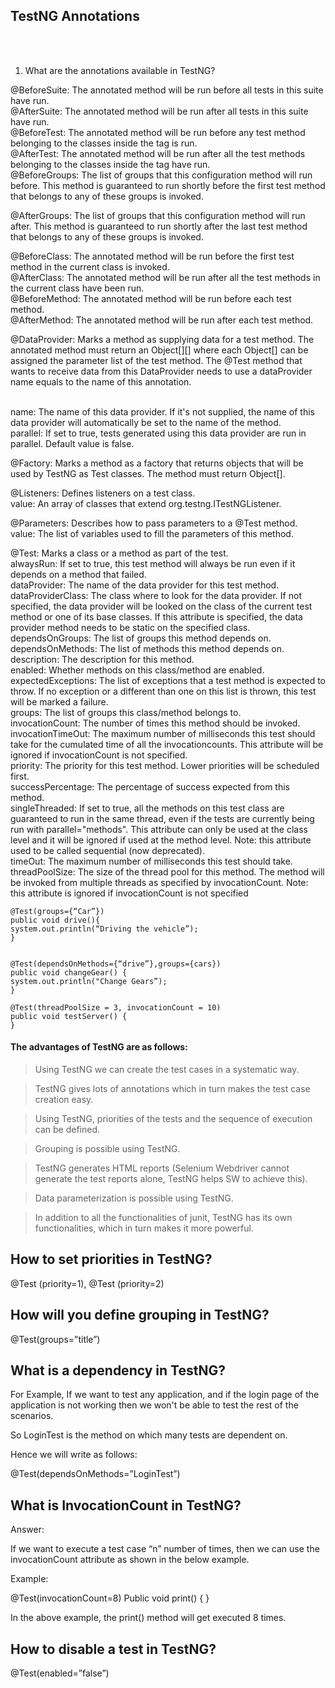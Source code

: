 
## TestNG Annotations
<br><br>

1. What are the annotations available in TestNG?


@BeforeSuite: 	The annotated method will be run before all tests in this suite have run.<br>
@AfterSuite: 	The annotated method will be run after all tests in this suite have run.<br>
@BeforeTest: 	The annotated method will be run before any test method belonging to the classes inside the <test> tag is run.<br>
@AfterTest: 	The annotated method will be run after all the test methods belonging to the classes inside the <test> tag have run.<br>
@BeforeGroups: 	The list of groups that this configuration method will run before. This method is guaranteed to run shortly before the first test method that belongs to any of these groups is invoked.<br>

@AfterGroups: 	The list of groups that this configuration method will run after. This method is guaranteed to run shortly after the last test method that belongs to any of these groups is invoked.<br>

@BeforeClass: 	The annotated method will be run before the first test method in the current class is invoked.<br>
@AfterClass: 	The annotated method will be run after all the test methods in the current class have been run.<br>
@BeforeMethod: 	The annotated method will be run before each test method.<br>
@AfterMethod: 	The annotated method will be run after each test method.<br>



@DataProvider: Marks a method as supplying data for a test method. The annotated method must return an Object[][] where each Object[] can be assigned the parameter list of the test method. The @Test method that wants to receive data from this DataProvider needs to use a dataProvider name equals to the name of this annotation.<br><br>


name:			The name of this data provider. If it's not supplied, the name of this data provider will automatically be set to the name of the method.<br>
parallel:		If set to true, tests generated using this data provider are run in parallel. Default value is false.<br>


@Factory:		Marks a method as a factory that returns objects that will be used by TestNG as Test classes. The method must return Object[]. <br>


@Listeners: 	Defines listeners on a test class.<br>
value:			An array of classes that extend org.testng.ITestNGListener.<br>


@Parameters:	Describes how to pass parameters to a @Test method.<br>
value:			The list of variables used to fill the parameters of this method.<br>


@Test: 				Marks a class or a method as part of the test.<br>
alwaysRun:			If set to true, this test method will always be run even if it depends on a method that failed.<br>
dataProvider:		The name of the data provider for this test method.<br>
dataProviderClass:	The class where to look for the data provider. If not specified, the data provider will be looked on the class of the current test method or one of its base classes. If this attribute is specified, the data provider method needs to be static on the specified class.<br>
dependsOnGroups:	The list of groups this method depends on.<br>
dependsOnMethods:	The list of methods this method depends on.<br>
description:		The description for this method.<br>
enabled:			Whether methods on this class/method are enabled.<br>
expectedExceptions:	The list of exceptions that a test method is expected to throw. If no exception or a different than one on this list is thrown, this test will be marked a failure.<br>
groups:				The list of groups this class/method belongs to.<br>
invocationCount:	The number of times this method should be invoked.<br>
invocationTimeOut:	The maximum number of milliseconds this test should take for the cumulated time of all the invocationcounts. This attribute will be ignored if invocationCount is not specified.<br>
priority:			The priority for this test method. Lower priorities will be scheduled first.<br>
successPercentage:	The percentage of success expected from this method.<br>
singleThreaded:		If set to true, all the methods on this test class are guaranteed to run in the same thread, even if the tests are currently being run with parallel="methods". This attribute can only be used at the class level and it will be ignored if used at the method level. Note: this attribute used to be called sequential (now deprecated).<br>
timeOut:			The maximum number of milliseconds this test should take.<br>
threadPoolSize:		The size of the thread pool for this method. The method will be invoked from multiple threads as specified by invocationCount.
Note: this attribute is ignored if invocationCount is not specified<br>

```
@Test(groups={“Car”})
public void drive(){
system.out.println(“Driving the vehicle”);
}


@Test(dependsOnMethods={“drive”},groups={cars})
public void changeGear() {
system.out.println("Change Gears”);
}

@Test(threadPoolSize = 3, invocationCount = 10)
public void testServer() {
}
```


#### The advantages of TestNG are as follows:

> Using TestNG we can create the test cases in a systematic way.

> TestNG gives lots of annotations which in turn makes the test case creation easy.

> Using TestNG, priorities of the tests and the sequence of execution can be defined.

> Grouping is possible using TestNG.

> TestNG generates HTML reports (Selenium Webdriver cannot generate the test reports alone, TestNG helps SW to achieve this).

> Data parameterization is possible using TestNG.

> In addition to all the functionalities of junit, TestNG has its own functionalities, which in turn makes it more powerful.



## How to set priorities in TestNG?
@Test (priority=1), @Test (priority=2)


## How will you define grouping in TestNG?

@Test(groups=”title”)


## What is a dependency in TestNG?

For Example, If we want to test any application, and if the login page of the application is not working then we won't be able to test the rest of the scenarios.

So LoginTest is the method on which many tests are dependent on.

Hence we will write as follows:

@Test(dependsOnMethods=”LoginTest”) 



## What is InvocationCount in TestNG?

Answer:

If we want to execute a test case “n” number of times, then we can use the invocationCount attribute as shown in the below example.

Example:

@Test(invocationCount=8) 
Public void print()
 { 
 }

In the above example, the print() method will get executed 8 times.


##  How to disable a test in TestNG?

@Test(enabled=”false”)
